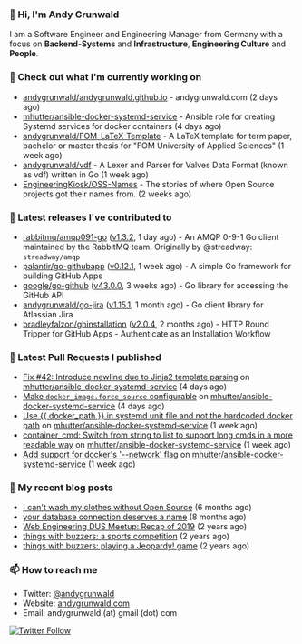 ### 👋 Hi, I'm Andy Grunwald

I am a Software Engineer and Engineering Manager from Germany with a focus on **Backend-Systems** and **Infrastructure**, **Engineering Culture** and **People**.

### 👷 Check out what I'm currently working on


- [andygrunwald/andygrunwald.github.io](https://github.com/andygrunwald/andygrunwald.github.io) - andygrunwald.com (2 days ago)
- [mhutter/ansible-docker-systemd-service](https://github.com/mhutter/ansible-docker-systemd-service) - Ansible role for creating Systemd services for docker containers (4 days ago)
- [andygrunwald/FOM-LaTeX-Template](https://github.com/andygrunwald/FOM-LaTeX-Template) - A LaTeX template for term paper, bachelor or master thesis for &#34;FOM University of Applied Sciences&#34; (1 week ago)
- [andygrunwald/vdf](https://github.com/andygrunwald/vdf) - A Lexer and Parser for Valves Data Format (known as vdf) written in Go (1 week ago)
- [EngineeringKiosk/OSS-Names](https://github.com/EngineeringKiosk/OSS-Names) - The stories of where Open Source projects got their names from. (2 weeks ago)

### 🔭 Latest releases I've contributed to


- [rabbitmq/amqp091-go](https://github.com/rabbitmq/amqp091-go) ([v1.3.2](https://github.com/rabbitmq/amqp091-go/releases/tag/v1.3.2), 1 day ago) - An AMQP 0-9-1 Go client maintained by the RabbitMQ team. Originally by @streadway: `streadway/amqp`
- [palantir/go-githubapp](https://github.com/palantir/go-githubapp) ([v0.12.1](https://github.com/palantir/go-githubapp/releases/tag/v0.12.1), 1 week ago) - A simple Go framework for building GitHub Apps
- [google/go-github](https://github.com/google/go-github) ([v43.0.0](https://github.com/google/go-github/releases/tag/v43.0.0), 3 weeks ago) - Go library for accessing the GitHub API
- [andygrunwald/go-jira](https://github.com/andygrunwald/go-jira) ([v1.15.1](https://github.com/andygrunwald/go-jira/releases/tag/v1.15.1), 1 month ago) - Go client library for Atlassian Jira
- [bradleyfalzon/ghinstallation](https://github.com/bradleyfalzon/ghinstallation) ([v2.0.4](https://github.com/bradleyfalzon/ghinstallation/releases/tag/v2.0.4), 2 months ago) - HTTP Round Tripper for GitHub Apps - Authenticate as an Installation Workflow

### 🔨 Latest Pull Requests I published


- [Fix #42: Introduce newline due to Jinja2 template parsing](https://github.com/mhutter/ansible-docker-systemd-service/pull/44) on [mhutter/ansible-docker-systemd-service](https://github.com/mhutter/ansible-docker-systemd-service) (4 days ago)
- [Make `docker_image.force_source` configurable](https://github.com/mhutter/ansible-docker-systemd-service/pull/43) on [mhutter/ansible-docker-systemd-service](https://github.com/mhutter/ansible-docker-systemd-service) (4 days ago)
- [Use {{ docker_path }} in systemd unit file and not the hardcoded docker path](https://github.com/mhutter/ansible-docker-systemd-service/pull/40) on [mhutter/ansible-docker-systemd-service](https://github.com/mhutter/ansible-docker-systemd-service) (1 week ago)
- [container_cmd: Switch from string to list to support long cmds in a more readable way](https://github.com/mhutter/ansible-docker-systemd-service/pull/39) on [mhutter/ansible-docker-systemd-service](https://github.com/mhutter/ansible-docker-systemd-service) (1 week ago)
- [Add support for docker&#39;s &#39;--network&#39; flag](https://github.com/mhutter/ansible-docker-systemd-service/pull/38) on [mhutter/ansible-docker-systemd-service](https://github.com/mhutter/ansible-docker-systemd-service) (1 week ago)

### 📝 My recent blog posts


- [I can&#39;t wash my clothes without Open Source](https://andygrunwald.com/blog/i-cant-wash-my-clothes-without-open-source/) (6 months ago)
- [your database connection deserves a name](https://andygrunwald.com/blog/your-database-connection-deserves-a-name/) (8 months ago)
- [Web Engineering DUS Meetup: Recap of 2019](https://andygrunwald.com/blog/web-engineering-dus-recap-of-2019/) (2 years ago)
- [things with buzzers: a sports competition](https://andygrunwald.com/blog/things-with-buzzers-a-sports-competition/) (2 years ago)
- [things with buzzers: playing a Jeopardy! game](https://andygrunwald.com/blog/things-with-buzzers-playing-a-jeopardy-game/) (2 years ago)

### 📫 How to reach me

- Twitter: [@andygrunwald](https://twitter.com/andygrunwald)
- Website: [andygrunwald.com](https://andygrunwald.com)
- Email: andygrunwald (at) gmail (dot) com

[![Twitter Follow](https://img.shields.io/twitter/follow/andygrunwald?label=Follow&style=social)](https://twitter.com/andygrunwald)
